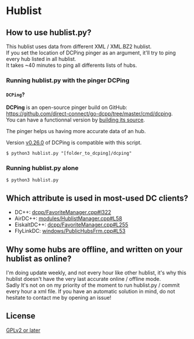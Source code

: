 # Hublist

## How to use hublist.py?

This hublist uses data from different XML / XML.BZ2 hublist.  
If you set the location of DCPing pinger as an argument, it'll try to ping every hub listed in all hublist.  
It takes ~40 minutes to ping all differents lists of hubs.

### Running hublist.py with the pinger DCPing

#### `DCPing`?

**DCPing** is an open-source pinger build on GitHub: https://github.com/direct-connect/go-dcpp/tree/master/cmd/dcping.  
You can have a functionnal version by [building its source](https://github.com/direct-connect/go-dcpp/tree/master/cmd/dcping#build).


The pinger helps us having more accurate data of an hub.

Version [v0.26.0](https://github.com/direct-connect/go-dcpp/tree/v0.26.0) of DCPing is compatible with this script.

```
$ python3 hublist.py "[folder_to_dcping]/dcping"
```

### Running hublist.py alone

```
$ python3 hublist.py
```

## Which attribute is used in most-used DC clients?

- DC++: [dcpp/FavoriteManager.cpp#l322](https://sourceforge.net/p/dcplusplus/code/ci/66549d/tree/dcpp/FavoriteManager.cpp#l322)
- AirDC++: [modules/HublistManager.cpp#L58](https://github.com/airdcpp/airdcpp-windows/blob/c8e3dc4/airdcpp/airdcpp/modules/HublistManager.cpp#L58)
- EiskaltDC++: [dcpp/FavoriteManager.cpp#L255](https://github.com/eiskaltdcpp/eiskaltdcpp/blob/1d113ac/dcpp/FavoriteManager.cpp#L255)
- FlyLinkDC: [windows/PublicHubsFrm.cpp#L53](https://github.com/pavel-pimenov/flylinkdc-r6xx/blob/92da92a/windows/PublicHubsFrm.cpp#L53)

## Why some hubs are offline, and written on your hublist as online?

I'm doing update weekly, and not every hour like other hublist, it's why this hublist doesn't have the very last accurate online / offline mode.<br>
Sadly It's not on on my priority of the moment to run hublist.py / commit every hour a xml file. If you have an automatic solution in mind, do not hesitate to contact me by opening an issue!

## License

[GPLv2 or later](https://github.com/DCNF/Hublist/blob/master/LICENSE)

